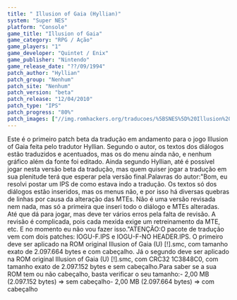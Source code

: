```yaml
---
title: " Illusion of Gaia (Hyllian)"
system: "Super NES"
platform: "Console"
game_title: "Illusion of Gaia"
game_category: "RPG / Ação"
game_players: "1"
game_developer: "Quintet / Enix"
game_publisher: "Nintendo"
game_release_date: "??/09/1994"
patch_author: "Hyllian"
patch_group: "Nenhum"
patch_site: "Nenhum"
patch_version: "beta"
patch_release: "12/04/2010"
patch_type: "IPS"
patch_progress: "80%"
patch_images: ["//img.romhackers.org/traducoes/%5BSNES%5D%20Illusion%20of%20Gaia%20-%20Hyllian%20-%201.png","//img.romhackers.org/traducoes/%5BSNES%5D%20Illusion%20of%20Gaia%20-%20Hyllian%20-%202.png","//img.romhackers.org/traducoes/%5BSNES%5D%20Illusion%20of%20Gaia%20-%20Hyllian%20-%203.png"]
---
```

Este é o primeiro patch beta da tradução em andamento para o jogo Illusion of Gaia feita pelo tradutor Hyllian. Segundo o autor, os textos dos diálogos estão traduzidos e acentuados, mas os do menu ainda não, e nenhum gráfico além da fonte foi editado. Ainda segundo Hyllian, até é possível jogar nesta versão beta da tradução, mas quem quiser jogar a tradução em sua plenitude terá que esperar pela versão final.Palavras do autor:"Bom, eu resolvi postar um IPS de como estava indo a tradução. Os textos só dos diálogos estão inseridos, mas os menus não, e por isso há diversas quebras de linhas por causa da alteração das MTEs. Não é uma versão revisada nem nada, mas só a primeira que inseri todo o diálogo e MTEs alteradas. Até que dá para jogar, mas deve ter vários erros pela falta de revisão. A revisão é complicada, pois cada mexida exige um retreinamento da MTE, etc. E no momento eu não vou fazer isso."ATENÇÃO:O pacote de tradução vem com dois patches: IOGU-F.IPS e IOGU-F-NO HEADER.IPS. O primeiro deve ser aplicado na ROM original Illusion of Gaia (U) [!].smc, com tamanho exato de 2.097.664 bytes e com cabeçalho. Já o segundo deve ser aplicado na ROM original Illusion of Gaia (U) [!].smc, com CRC32 1C3848C0, com tamanho exato de 2.097.152 bytes e sem cabeçalho.Para saber se a sua ROM tem ou não cabeçalho, basta verificar o seu tamanho:- 2,00 MB (2.097.152 bytes) => sem cabeçalho- 2,00 MB (2.097.664 bytes) => com cabeçalho